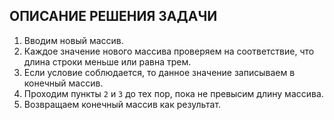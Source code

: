 ## ОПИСАНИЕ РЕШЕНИЯ ЗАДАЧИ
1. Вводим новый массив.
2. Каждое значение нового массива проверяем на соответствие, что длина строки меньше или равна трем.
3. Если условие соблюдается, то данное значение записываем в конечный массив.
4. Проходим пункты `2` и `3` до тех пор, пока не превысим длину массива.
5. Возвращаем конечный массив как результат.
